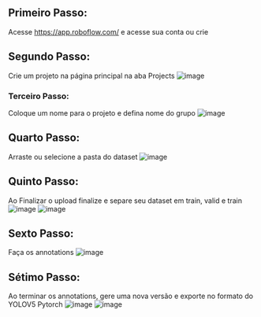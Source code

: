 ## Primeiro Passo:
  Acesse https://app.roboflow.com/ e acesse sua conta ou crie

## Segundo Passo:
  Crie um projeto na página principal na aba Projects
  ![image](https://user-images.githubusercontent.com/20934770/153323023-e8968f37-33f2-47da-96e7-42714216fbde.png)

### Terceiro Passo:
  Coloque um nome para o projeto e defina nome do grupo
  ![image](https://user-images.githubusercontent.com/20934770/153323189-aa474da5-3f28-4592-9491-fdc8471538d3.png)
  
## Quarto Passo:
  Arraste ou selecione a pasta do dataset
  ![image](https://user-images.githubusercontent.com/20934770/153323316-e416c3c1-a3d2-4565-9f4d-783368c13924.png)

## Quinto Passo:
  Ao Finalizar o upload finalize e separe seu dataset em train, valid e train
  ![image](https://user-images.githubusercontent.com/20934770/153323559-1eff836d-756b-4de5-8cd7-9268a7d5b430.png)
  ![image](https://user-images.githubusercontent.com/20934770/153323657-077bf125-76f2-48d7-b8b4-bbff6856a970.png)

## Sexto Passo:
  Faça os annotations
  ![image](https://user-images.githubusercontent.com/20934770/153323810-e4b058cb-d6eb-46c2-9c13-3a6a899d084e.png)

## Sétimo Passo:
  Ao terminar os annotations, gere uma nova versão e exporte no formato do YOLOV5 Pytorch
  ![image](https://user-images.githubusercontent.com/20934770/153323918-562415be-6099-4185-bfcd-5f9bdb50acf4.png)
  ![image](https://user-images.githubusercontent.com/20934770/153324091-7d117d7c-4de1-4ce9-b202-dba608cb3452.png)
